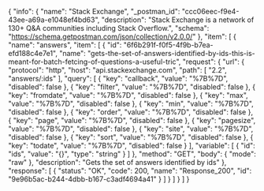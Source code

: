 {
  "info": {
    "name": "Stack Exchange",
    "_postman_id": "ccc06eec-f9e4-43ee-a69a-e1048ef4bd63",
    "description": "Stack Exchange is a network of 130+ Q&amp;A communities including Stack Overflow.",
    "schema": "https://schema.getpostman.com/json/collection/v2.0.0/"
  },
  "item": [
    {
      "name": "answers",
      "item": [
        {
          "id": "6f6b291f-f0f5-4f9b-b7ea-efd188c4e7e1",
          "name": "gets-the-set-of-answers-identified-by-ids-this-is-meant-for-batch-fetcing-of-questions-a-useful-tric",
          "request": {
            "url": {
              "protocol": "http",
              "host": "api.stackexchange.com",
              "path": [
                "2.2",
                "answers/:ids"
              ],
              "query": [
                {
                  "key": "callback",
                  "value": "%7B%7D",
                  "disabled": false
                },
                {
                  "key": "filter",
                  "value": "%7B%7D",
                  "disabled": false
                },
                {
                  "key": "fromdate",
                  "value": "%7B%7D",
                  "disabled": false
                },
                {
                  "key": "max",
                  "value": "%7B%7D",
                  "disabled": false
                },
                {
                  "key": "min",
                  "value": "%7B%7D",
                  "disabled": false
                },
                {
                  "key": "order",
                  "value": "%7B%7D",
                  "disabled": false
                },
                {
                  "key": "page",
                  "value": "%7B%7D",
                  "disabled": false
                },
                {
                  "key": "pagesize",
                  "value": "%7B%7D",
                  "disabled": false
                },
                {
                  "key": "site",
                  "value": "%7B%7D",
                  "disabled": false
                },
                {
                  "key": "sort",
                  "value": "%7B%7D",
                  "disabled": false
                },
                {
                  "key": "todate",
                  "value": "%7B%7D",
                  "disabled": false
                }
              ],
              "variable": [
                {
                  "id": "ids",
                  "value": "{}",
                  "type": "string"
                }
              ]
            },
            "method": "GET",
            "body": {
              "mode": "raw"
            },
            "description": "Gets the set of answers identified by ids"
          },
          "response": [
            {
              "status": "OK",
              "code": 200,
              "name": "Response_200",
              "id": "9e96b5ac-b244-4dbb-b167-c3adf4694a41"
            }
          ]
        }
      ]
    }
  ]
}